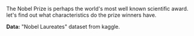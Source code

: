 The Nobel Prize is perhaps the world's most well known scientific award.<br />
let's find out what characteristics do the prize winners have.<br />

__Data:__ "Nobel Laureates" dataset from kaggle.<br />
